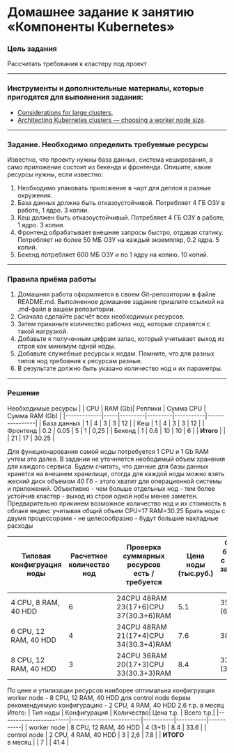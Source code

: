 # Домашнее задание к занятию «Компоненты Kubernetes»

### Цель задания

Рассчитать требования к кластеру под проект

------

### Инструменты и дополнительные материалы, которые пригодятся для выполнения задания:

- [Considerations for large clusters](https://kubernetes.io/docs/setup/best-practices/cluster-large/),
- [Architecting Kubernetes clusters — choosing a worker node size](https://learnk8s.io/kubernetes-node-size).

------

### Задание. Необходимо определить требуемые ресурсы
Известно, что проекту нужны база данных, система кеширования, а само приложение состоит из бекенда и фронтенда. Опишите, какие ресурсы нужны, если известно:

1. Необходимо упаковать приложение в чарт для деплоя в разные окружения. 
2. База данных должна быть отказоустойчивой. Потребляет 4 ГБ ОЗУ в работе, 1 ядро. 3 копии. 
3. Кеш должен быть отказоустойчивый. Потребляет 4 ГБ ОЗУ в работе, 1 ядро. 3 копии. 
4. Фронтенд обрабатывает внешние запросы быстро, отдавая статику. Потребляет не более 50 МБ ОЗУ на каждый экземпляр, 0.2 ядра. 5 копий. 
5. Бекенд потребляет 600 МБ ОЗУ и по 1 ядру на копию. 10 копий.

----

### Правила приёма работы

1. Домашняя работа оформляется в своем Git-репозитории в файле README.md. Выполненное домашнее задание пришлите ссылкой на .md-файл в вашем репозитории.
2. Сначала сделайте расчёт всех необходимых ресурсов.
3. Затем прикиньте количество рабочих нод, которые справятся с такой нагрузкой.
4. Добавьте к полученным цифрам запас, который учитывает выход из строя как минимум одной ноды. 
5. Добавьте служебные ресурсы к нодам. Помните, что для разных типов нод требовния к ресурсам разные. 
6. В результате должно быть указано количество нод и их параметры.

-----
### Решение

Необходимые ресурсы
|             | CPU | RAM (Gb)| Реплики | Сумма CPU | Сумма RAM (Gb) |
|-------------|-----|---------|---------|-----------|----------------|
| База данных | 1   | 4       | 3       | 3         | 12             |
| Кеш         | 1   | 4       | 3       | 3         | 12             |
| Фронтенд    | 0.2 | 0.05    | 5       | 1         | 0,25           |
| Бекенд      | 1   | 0.6     | 10      | 10        | 6              |
| **Итого**   |     |         | 21      | 17        | 30.25          |

Для функционарования самой ноды потребуется 1 CPU и 1 Gb RAM учтем это далее.
В задании не уточняется неободимый объем хранения для каждого сервиса. Будем считать, что данные для базы данных хранятся на внешнем хранилище, отогда для каждой ноды можно взять жеский диск объемом 40 Гб - этого хватит для операционной системы и приложений.
Объективно - чем больше отдельных нод - тем более устойчив кластер - выход из строя одной нобы менее заметен.
Предварительно прикинем возможное количество нод и их стоимость в облаке яндекс учитывая общий объем CPU=17 RAM=30.25
Брать ноды с двумя процессорами - не целесообразно - будут большие накладные расходы

| Типовая конфигруация ноды | Расчетное <br> количество нод | Проверка суммарных ресурсов <br> есть / требуется | Цена ноды <br> (тыс.руб.) | Общий бюджет с учетом <br> запасной ноды (т.р.) | 
|---------------------------|----------------|--------------------------------------------|-----------|----------------|
| 4 CPU, 8 RAM, 40 HDD      | 6              | 24CPU 48RAM <br> 23(17+6)CPU 37(30.3+6)RAM | 5.1       |  35.7  (6+1)   |
| 6 CPU, 12 RAM, 40 HDD     | 4              | 24CPU 48RAM <br> 21(17+4)CPU 34(30.3+4)RAM | 7.6       |  38    (4+1)   |
| 8 CPU, 12 RAM, 40 HDD     | 3              | 24CPU 36RAM <br> 20(17+3)CPU 33(30.3+3)RAM | 8.4       |  33.6  (3+1)   |

По цене и утилизации ресурсов наиборее оптимальна конфигруация worker node -  8 CPU, 12 RAM, 40 HDD 
для control node берем рекомендуемую конфигурацию - 2 CPU, 4 RAM, 40 HDD  2.6 т.р. в месяц
Итого:
| Тип ноды               | Конфигурация            | Количество| Цена т.р. | Всего т.р.|
|------------------------|-------------------------|-----------|-----------|-----------|
| worker node            | 8 CPU, 12 RAM, 40 HDD   | 4 (3+1)   | 8.4       | 33.6      |
| control node           |  2 CPU, 4 RAM, 40 HDD   | 3         | 2,6       | 7.8       |
| **ИТОГО** <br> в месяц |                         | 7         |           | 41.4      |
